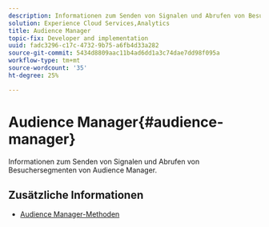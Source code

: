 ```yaml
---
description: Informationen zum Senden von Signalen und Abrufen von Besuchersegmenten von Audience Manager.
solution: Experience Cloud Services,Analytics
title: Audience Manager
topic-fix: Developer and implementation
uuid: fadc3296-c17c-4732-9b75-a6fb4d33a282
source-git-commit: 5434d8809aac11b4ad6dd1a3c74dae7dd98f095a
workflow-type: tm+mt
source-wordcount: '35'
ht-degree: 25%

---
```



# Audience Manager{#audience-manager}

Informationen zum Senden von Signalen und Abrufen von Besuchersegmenten von Audience Manager.

## Zusätzliche Informationen

+ [Audience Manager-Methoden](/help/windows-appstore/audiencemgmt/audience-manager-methods.md)